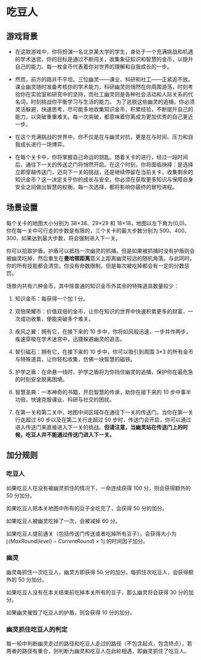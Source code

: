# 吃豆人

## 游戏背景

- 在这款游戏中，你将扮演一名北京某大学的学生，身处于一个充满挑战和机遇的学术迷宫。你的目标是通过不断闯关，收集象征知识和智慧的金币，以提升自己的能力。每一枚金币代表着你对世界的理解和自我成长的一步。

- 然而，前方的路并不平坦。三位幽灵——课业、科研和社工——正紧追不放。课业幽灵随时准备考核你的学术能力，科研幽灵则悄然在你周围游荡，时刻考验你在实验室和研究中的坚持，而社工幽灵则是各种社会活动和人际关系的代名词，时刻挑战你平衡学习与生活的能力。
  为了逃脱这些幽灵的追捕，你必须灵活躲避，快速思考，尽可能多地收集知识金币，积累经验，不断提升自己的能力，以突破重重难关。每一次突破，都意味着你离成为更加优秀的自己更近一步。

- 在这个充满挑战的世界中，你不仅是在与幽灵对抗，更是在与时间、压力和自我成长进行一场博弈。

- 在每个关卡中，你将掌握自己命运的钥匙。随着关卡的进行，经过一段时间后，通往下一关的传送之门将悄然开启。在这个时刻，你将面临抉择：是选择立即穿越传送门，迈向下一关的挑战，还是继续停留在当前关卡，收集剩余的知识金币？这一决定关乎你的成长与安全。你必须在获取更多知识与保障自身安全之间做出智慧的权衡。每一次选择，都将影响你最终的冒险进程。

## 场景设置

每个关卡的地图大小分别为 38×38、29×29 和 18×18，地图以左下角为(0,0)。你在每一关中可行走的步数是有限的，三个关卡的最大步数分别为 500、400、300，如果达到最大步数，将会强制进入下一关。

你可以拾取护盾，护盾可以抵挡一次幽灵的抓捕。但是如果被抓捕时没有护盾则会被幽灵吃掉，然后重生在**曼哈顿距离**意义上距离幽灵较远的随机角落。与此同时，你的所有技能都会清空。你没有命数限制，但是每次被吃掉都会有一定的分数惩罚。

场景内共有六种金币，其中除普通的知识金币外其余的特殊道具数量较少：

1. 知识金币：每获得一个加 1 分。

2. 双倍荣耀币：价值双倍的金币，让你在知识的世界中快速积累更多的财富，一次成功收集，便能突破多个难关。

3. 疾风之翼：拥有它，在接下来的 10 步中，你将如风般迅速，一步并作两步，疾速穿梭在学术迷宫中，迅捷躲避幽灵的追击。

4. 智引磁石：拥有它，在接下来的 10 步中，你可以吸引到周围 3\*3 的所有金币与特殊道具，让你轻松收集，仿佛一块智慧的磁铁。

5. 护学之盾：在命悬一线时，护学之盾将为你挡住幽灵的追捕，保护你在最危急的时刻安全脱离困境。

6. 智慧圣典：一本神奇的书籍，开启智慧的传承，助你在接下来的 10 步中事半功倍，快速克服课业、科研与社交的困扰。

7. 在第一关和第二关中，地图中间区域存在通往下一关的传送门。当你在第一关行走超过 60 步以及在第二关行走超过 50 步时，传送门会开启，你可以通过进入传送门来直接进入下一关的挑战。<b>但请注意，当幽灵站在传送门上的时候，吃豆人并不能通过传送门进入下一关。</b>

## 加分规则

### 吃豆人

如果吃豆人在没有被幽灵抓住的情况下，一命连续获得 100 分，则会获得额外的 50 分加分。

如果吃豆人把本关地图中所有的豆子全吃完了，会获得 50 分的加分。

如果吃豆人被幽灵吃掉了一次，会被减掉 60 分。

如果吃豆人提前通关（包括传送门传送或者吃掉所有豆子），会获得大小为
$\lfloor(MaxRound(level) - CurrentRound) \times 1\rfloor$
的时间因子加分。

### 幽灵

幽灵每抓住一次吃豆人，幽灵方即获得 50 分的加分。每抓住次吃豆人，会获得额外的 50 分加分。

如果吃豆人没有在本关结束前吃掉本关所有的豆子，那么幽灵将会获得 30 分的加分。

如果幽灵摧毁了吃豆人的护盾，则会获得 10 分的加分。

### 幽灵抓住吃豆人的判定

每一轮中判断幽灵走过的路径和吃豆人走过的路径（不包含起点，包含终点），若两者的路径有重合，则判断为幽灵和吃豆人在此轮相遇，即幽灵抓住了吃豆人。